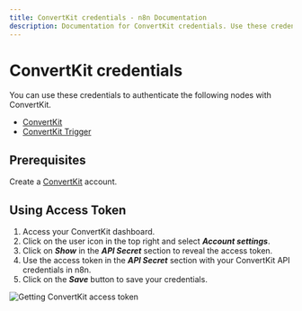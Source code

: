 ```yaml
---
title: ConvertKit credentials - n8n Documentation
description: Documentation for ConvertKit credentials. Use these credentials to authenticate ConvertKit in n8n, a workflow automation platform.
---
```


# ConvertKit credentials

You can use these credentials to authenticate the following nodes with ConvertKit.

- [ConvertKit](/integrations/builtin/app-nodes/n8n-nodes-base.convertkit/)
- [ConvertKit Trigger](/integrations/builtin/trigger-nodes/n8n-nodes-base.convertkittrigger/)

## Prerequisites

Create a [ConvertKit](https://convertkit.com/) account.

## Using Access Token

1. Access your ConvertKit dashboard.
2. Click on the user icon in the top right and select ***Account settings***.
3. Click on ***Show*** in the ***API Secret*** section to reveal the access token.
4. Use the access token in the ***API Secret*** section with your ConvertKit API credentials in n8n.
5. Click on the ***Save*** button to save your credentials.

![Getting ConvertKit access token](/_images/integrations/builtin/credentials/convertkit/using-access-token.gif)

